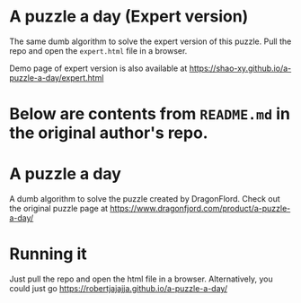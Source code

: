 # A puzzle a day (Expert version)
The same dumb algorithm to solve the expert version of this puzzle.
Pull the repo and open the `expert.html` file in a browser.

Demo page of expert version is also available at https://shao-xy.github.io/a-puzzle-a-day/expert.html

# Below are contents from `README.md` in the original author's repo.

# A puzzle a day
A dumb algorithm to solve the puzzle created by DragonFlord.
Check out the original puzzle page at https://www.dragonfjord.com/product/a-puzzle-a-day/

# Running it
Just pull the repo and open the html file in a browser.
Alternatively, you could just go https://robertjajajja.github.io/a-puzzle-a-day/

